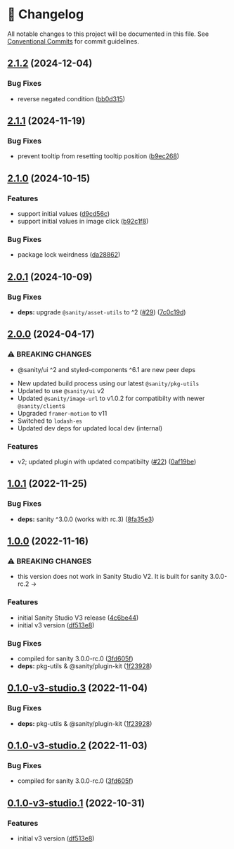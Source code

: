 <!-- markdownlint-disable --><!-- textlint-disable -->

# 📓 Changelog

All notable changes to this project will be documented in this file. See
[Conventional Commits](https://conventionalcommits.org) for commit guidelines.

## [2.1.2](https://github.com/sanity-io/sanity-plugin-hotspot-array/compare/v2.1.1...v2.1.2) (2024-12-04)

### Bug Fixes

- reverse negated condition ([bb0d315](https://github.com/sanity-io/sanity-plugin-hotspot-array/commit/bb0d3153ebf2bf9a67e2b07808a0259a6cf332be))

## [2.1.1](https://github.com/sanity-io/sanity-plugin-hotspot-array/compare/v2.1.0...v2.1.1) (2024-11-19)

### Bug Fixes

- prevent tooltip from resetting tooltip position ([b9ec268](https://github.com/sanity-io/sanity-plugin-hotspot-array/commit/b9ec268363957ec60304fc9f1dcc99d194b55893))

## [2.1.0](https://github.com/sanity-io/sanity-plugin-hotspot-array/compare/v2.0.1...v2.1.0) (2024-10-15)

### Features

- support initial values ([d9cd56c](https://github.com/sanity-io/sanity-plugin-hotspot-array/commit/d9cd56c83f4cf36ae296bbc0a56aca9cb8478446))
- support initial values in image click ([b92c1f8](https://github.com/sanity-io/sanity-plugin-hotspot-array/commit/b92c1f892ec168da9c50af1f3df0540ce54a1080))

### Bug Fixes

- package lock weirdness ([da28862](https://github.com/sanity-io/sanity-plugin-hotspot-array/commit/da2886248b30bf9f30602606d9f938d93831d1a0))

## [2.0.1](https://github.com/sanity-io/sanity-plugin-hotspot-array/compare/v2.0.0...v2.0.1) (2024-10-09)

### Bug Fixes

- **deps:** upgrade `@sanity/asset-utils` to ^2 ([#29](https://github.com/sanity-io/sanity-plugin-hotspot-array/issues/29)) ([7c0c19d](https://github.com/sanity-io/sanity-plugin-hotspot-array/commit/7c0c19d5eba0ac54bb27721a6706a3b2fbe36630))

## [2.0.0](https://github.com/sanity-io/sanity-plugin-hotspot-array/compare/v1.0.1...v2.0.0) (2024-04-17)

### ⚠ BREAKING CHANGES

- @sanity/ui ^2 and styled-components ^6.1 are new peer deps

* New updated build process using our latest `@sanity/pkg-utils`
* Updated to use `@sanity/ui` v2
* Updated `@sanity/image-url` to v1.0.2 for compatibilty with newer `@sanity/client`s
* Upgraded `framer-motion` to v11
* Switched to `lodash-es`
* Updated dev deps for updated local dev (internal)

### Features

- v2; updated plugin with updated compatibilty ([#22](https://github.com/sanity-io/sanity-plugin-hotspot-array/issues/22)) ([0af19be](https://github.com/sanity-io/sanity-plugin-hotspot-array/commit/0af19bee25a61d0e6b5ca4005fc3ccca33cbc3ef))

## [1.0.1](https://github.com/sanity-io/sanity-plugin-hotspot-array/compare/v1.0.0...v1.0.1) (2022-11-25)

### Bug Fixes

- **deps:** sanity ^3.0.0 (works with rc.3) ([8fa35e3](https://github.com/sanity-io/sanity-plugin-hotspot-array/commit/8fa35e30633edd97a9e437a2cf130373b6ca3e61))

## [1.0.0](https://github.com/sanity-io/sanity-plugin-hotspot-array/compare/v0.0.8...v1.0.0) (2022-11-16)

### ⚠ BREAKING CHANGES

- this version does not work in Sanity Studio V2.
  It is built for sanity 3.0.0-rc.2 ->

### Features

- initial Sanity Studio V3 release ([4c6be44](https://github.com/sanity-io/sanity-plugin-hotspot-array/commit/4c6be44a9dd62d776d633ac493264bd6478109df))
- initial v3 version ([df513e8](https://github.com/sanity-io/sanity-plugin-hotspot-array/commit/df513e8597862226af5464b2411cc925c0a05744))

### Bug Fixes

- compiled for sanity 3.0.0-rc.0 ([3fd605f](https://github.com/sanity-io/sanity-plugin-hotspot-array/commit/3fd605f993de5631410ed7e25d55af39d9f36cca))
- **deps:** pkg-utils & @sanity/plugin-kit ([1f23928](https://github.com/sanity-io/sanity-plugin-hotspot-array/commit/1f239289bddaede28ad5098bdcfeb98fd87eeb76))

## [0.1.0-v3-studio.3](https://github.com/sanity-io/sanity-plugin-hotspot-array/compare/v0.1.0-v3-studio.2...v0.1.0-v3-studio.3) (2022-11-04)

### Bug Fixes

- **deps:** pkg-utils & @sanity/plugin-kit ([1f23928](https://github.com/sanity-io/sanity-plugin-hotspot-array/commit/1f239289bddaede28ad5098bdcfeb98fd87eeb76))

## [0.1.0-v3-studio.2](https://github.com/sanity-io/sanity-plugin-hotspot-array/compare/v0.1.0-v3-studio.1...v0.1.0-v3-studio.2) (2022-11-03)

### Bug Fixes

- compiled for sanity 3.0.0-rc.0 ([3fd605f](https://github.com/sanity-io/sanity-plugin-hotspot-array/commit/3fd605f993de5631410ed7e25d55af39d9f36cca))

## [0.1.0-v3-studio.1](https://github.com/sanity-io/sanity-plugin-hotspot-array/compare/v0.0.8...v0.1.0-v3-studio.1) (2022-10-31)

### Features

- initial v3 version ([df513e8](https://github.com/sanity-io/sanity-plugin-hotspot-array/commit/df513e8597862226af5464b2411cc925c0a05744))
